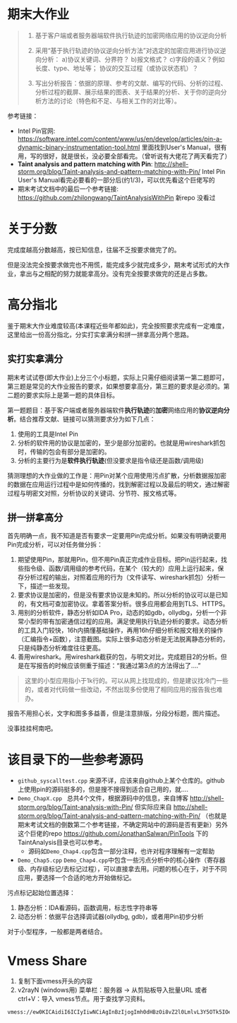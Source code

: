 # 期末大作业

> 1. 基于客户端或者服务器端软件执行轨迹的加密网络应用的协议逆向分析
>
> 2. 采用“基于执行轨迹的协议逆向分析方法”对选定的加密应用进行协议逆向分析：
>    a)协议关键词、分界符？
>    b)报文格式？
>    c)字段的语义？例如长度、type、地址等；
>    协议的交互过程（或协议状态机）？
> 3. 写出分析报告：依据的原理、参考的文献、编写的代码、分析的过程、分析过程的截屏、展示结果的图表、关于结果的分析、关于你的逆向分析方法的讨论（特色和不足、与相关工作的对比等）。

参考链接：

-  Intel Pin官网:  https://software.intel.com/content/www/us/en/develop/articles/pin-a-dynamic-binary-instrumentation-tool.html  里面找到User's Manual，很有用，写的很好，就是很长，没必要全部看完。（曾听说有大佬花了两天看完了）
- **Taint analysis and pattern matching with Pin**:   http://shell-storm.org/blog/Taint-analysis-and-pattern-matching-with-Pin/  Intel Pin User's Manual看完必要看的一部分后(约1/3)，可以优先看这个巨佬写的
- 期末考试文档中的最后一个参考链接: https://github.com/zhilongwang/TaintAnalysisWithPin  新repo 没看过

# 关于分数

完成度越高分数越高，按已知信息，往届不乏按要求做完了的。

但是没法完全按要求做完也不用慌，能完成多少就完成多少，期末考试形式的大作业，拿出与之相配的努力就能拿高分。没有完全按要求做完的还是占多数。



# 高分指北

鉴于期末大作业难度较高(本课程近些年都如此)，完全按照要求完成有一定难度，这里给出一份高分指北，分实打实拿满分和拼一拼拿高分两个思路。

## 实打实拿满分

期末考试试卷(即大作业)上分三个小标题，实际上只需仔细阅读第一第二题即可，第三题是常见的大作业报告的要求，如果想要拿高分，第三题的要求是必须的。第二题的要求实际上是第一题的具体目标。

第一题题目：基于客户端或者服务器端软件**执行轨迹**的**加密**网络应用的**协议逆向分析**。结合推荐文献、链接可以猜测要求分为如下几点：

1. 使用的工具是Intel Pin
2. 分析的软件用的协议是加密的，至少是部分加密的。也就是用wireshark抓包时，传输的包会有部分是加密的。
3. 分析的主要行为是**软件执行轨迹**(但没要求是指令级还是函数/调用级)

猜测理想的大作业做的工作是：用Pin对某个应用使用污点扩散，分析数据报加密的数据在应用运行过程中是如何传播的，找到解密过程以及最后的明文，通过解密过程与明密文对照，分析协议的关键词、分节符、报文格式等。

## 拼一拼拿高分

首先明确一点，我不知道是否有要求一定要用Pin完成分析。如果没有明确说要用Pin完成分析，可以对任务做分拆：

1. 期望使用Pin，那就用Pin，但不用Pin真正完成作业目标。把Pin运行起来，找些指令级、函数/调用级的参考代码，在某个（较大的）应用上运行起来，保存分析过程的输出，对照着应用的行为（文件读写、wireshark抓包）分析一下，描述一些发现。
2. 要求协议是加密的，但是没有要求协议是未知的。所以分析的协议可以是已知的，有文档可查加密协议。拿着答案分析。很多应用都会用到TLS、HTTPS。
3. 用别的分析软件，静态分析如IDA Pro，动态的如gdb，ollydbg，分析一个非常小型的带有加密通信过程的应用。满足使用执行轨迹分析的要求。动态分析的工具入门较快，16h内搞懂基础操作，再用16h仔细分析和报文相关的操作（汇编指令+函数），注意截图。实际上很多动态分析是无法脱离静态分析的，只是纯静态分析难度往往更高。
4. 善用wireshark。用wireshark截获的包，与明文对比，完成题目2的分析。但是在写报告的时候应该侧重于描述：“我通过第3点的方法得出了....”
> 这里的小型应用指小于1k行的。可以从网上找现成的，但是建议找冷门一些的，或者对代码做一些改动，不然出现多份使用了相同应用的报告我也难办。

报告不用担心长，文字和图多多益善，但是注意排版，分段分标题，图片描述。

没事挂挂柯南吧。

# 该目录下的一些参考源码

- `github_syscalltest.cpp` 来源不详，应该来自github上某个仓库的。github上使用pin的源码挺多的，但是搜不搜得到适合自己用的，就....
- `Demo_ChapX.cpp ` 总共4个文件，根据源码中的信息，来自博客 http://shell-storm.org/blog/Taint-analysis-with-Pin/ 但实际应来自 http://shell-storm.org/blog/Taint-analysis-and-pattern-matching-with-Pin/  （也就是期末考试文档的倒数第二个参考链接，不确定网站中的源码是否有更新）另外这个巨佬的repo  https://github.com/JonathanSalwan/PinTools 下的TaintAnalysis目录也可以参考。
  - 源码如`Demo_Chap4.cpp`包含一部分注释，也许对程序理解有一定帮助
- `Demo_Chap5.cpp` `Demo_Chap4.cpp`中包含一些污点分析中的核心操作（寄存器级、内存级标记/去标记过程），可以直接拿去用。问题的核心在于，对于不同应用，要选择一个合适的地方开始做标记。

污点标记起始位置选择：

1. 静态分析：IDA看源码，函数调用，标志性字符串等
2. 动态分析：依据平台选择调试器(ollydbg, gdb)，或者用Pin初步分析

对于小型程序，一般都是两者结合。

# Vmess Share

1. 复制下面vmess开头的内容
2. v2rayN (windows用) 菜单栏：服务器 -> 从剪贴板导入批量URL   或者 ctrl+V：导入 vmess节点。用于查找学习资料。

```
vmess://ew0KICAidiI6ICIyIiwNCiAgInBzIjogImh0dHBzOi8vZ2l0LmlvL3Y5OTk5IOe+juWbvTU1IiwNCiAgImFkZCI6ICJmcmVlLXJ1c3NpYW4wMS1jZG4ueGlhb2hvdXppLmNsdWIiLA0KICAicG9ydCI6ICI4MCIsDQogICJpZCI6ICIzZDMxNzI4ZS0wNjRkLTQyYjgtYjk0NS1mNzljMDA4ZjczZmMiLA0KICAiYWlkIjogIjIzMyIsDQogICJuZXQiOiAid3MiLA0KICAidHlwZSI6ICJub25lIiwNCiAgImhvc3QiOiAiZnJlZS1ydXNzaWFuMDEtY2RuLnhpYW9ob3V6aS5jbHViIiwNCiAgInBhdGgiOiAiLyIsDQogICJ0bHMiOiAiIg0KfQ==
```

